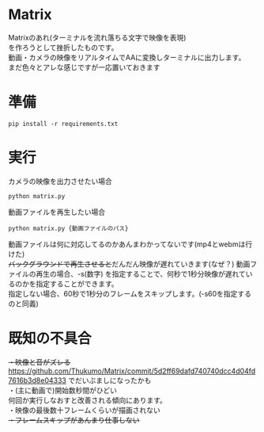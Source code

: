 # Matrix
Matrixのあれ(ターミナルを流れ落ちる文字で映像を表現)<br>
を作ろうとして挫折したものです。<br>
動画・カメラの映像をリアルタイムでAAに変換しターミナルに出力します。<br>
まだ色々とアレな感じですが一応置いておきます
# 準備
```
pip install -r requirements.txt
```
# 実行
カメラの映像を出力させたい場合
```
python matrix.py
```
動画ファイルを再生したい場合
```
python matrix.py {動画ファイルのパス}
```
動画ファイルは何に対応してるのかあんまわかってないです(mp4とwebmは行けた)<br>
~~バックグラウンドで再生させると~~だんだん映像が遅れていきます(なぜ？)
動画ファイルの再生の場合、-s(数字) を指定することで、何秒で1秒分映像が遅れているのかを指定することができます。<br>
指定しない場合、60秒で1秒分のフレームをスキップします。(-s60を指定するのと同義)
# 既知の不具合
~~・映像と音がズレる~~<br>
https://github.com/Thukumo/Matrix/commit/5d2ff69dafd740740dcc4d04fd7616b3d8e04333 でだいぶましになったかも<br>
・(主に動画で)開始数秒間がひどい<br>
何回か実行しなおすと改善される傾向にあります。<br>
・映像の最後数十フレームくらいが描画されない<br>
~~・フレームスキップがあんまり仕事しない<br>~~
